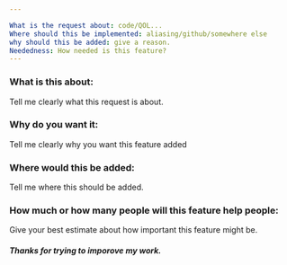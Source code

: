 ```yaml
---

What is the request about: code/QOL...
Where should this be implemented: aliasing/github/somewhere else
why should this be added: give a reason.
Neededness: How needed is this feature?
---
```


### What is this about:
Tell me clearly what this request is about.

### Why do you want it:
Tell me clearly why you want this feature added

### Where would this be added:
Tell me where this should be added.

### How much or how many people will this feature help people:
Give your best estimate about how important this feature might be.


##### Thanks for trying to imporove my work.
